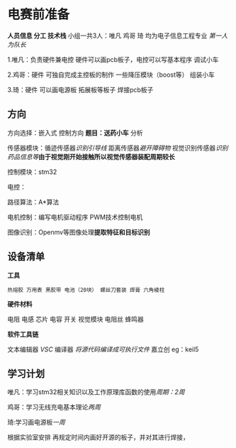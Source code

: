 # 电赛前准备
**人员信息 分工 技术栈**
小组一共3人：唯凡 鸡哥 琦 均为电子信息工程专业 *第一人为队长*

1.唯凡：负责硬件兼电控 硬件可以画pcb板子，电控可以写基本程序 调试小车

2.鸡哥：硬件 可独自完成主控板的制作 一些降压模块（boost等） 组装小车

3.琦：硬件 可以画电源板 拓展板等板子 焊接pcb板子
## 方向
方向选择：嵌入式 控制方向
**题目：送药小车**
  分析 
  
 传感器模块：循迹传感器*识别引导线*  距离传感器*避开障碍物* 视觉识别传感器*识别药品信息等***由于视觉刚开始接触所以视觉传感器装配周期较长**
 
 控制模块：stm32
 
  电控：
  
 路径算法：A*算法
 
 电机控制：编写电机驱动程序 PWM技术控制电机
 
 图像识别：Openmv等图像处理**提取特征和目标识别**
## 设备清单
**工具**

    热熔胶 万用表 黑胶带 电池（20块） 螺丝刀套装 焊膏 六角棱柱
    
**硬件材料**

   电阻 电感 芯片 电容 开关 视觉模块 电阻丝 蜂鸣器
   
**软件工具链**

   文本编辑器 *VSC*  编译器 *将源代码编译成可执行文件*  嘉立创
eg：keil5
## 学习计划

  唯凡：学习stm32相关知识以及工作原理库函数的使用*周期：2周* 
  
  鸡哥：学习无线充电基本理论*两周*
  
  琦:学习画电源板*一周*
  
  根据实验室安排 再规定时间内画好开源的板子，并对其进行焊接，
